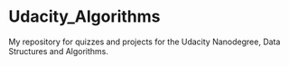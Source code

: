 # Udacity_Algorithms
My repository for quizzes and projects for the Udacity Nanodegree, Data Structures and Algorithms.
